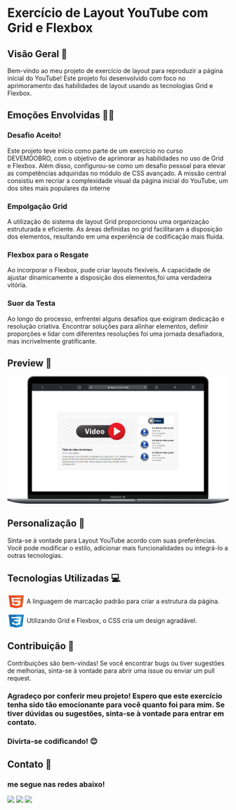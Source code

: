 #  Exercício de Layout YouTube com Grid e Flexbox

## Visão Geral 🚀 
Bem-vindo ao meu projeto de exercício de layout para reproduzir a página inicial do YouTube! Este projeto foi desenvolvido com foco no aprimoramento das habilidades de layout usando as tecnologias Grid e Flexbox.

## Emoções Envolvidas 🚀😎
### Desafio Aceito!
Este projeto teve início como parte de um exercício no curso DEVEMDOBRO, com o objetivo de aprimorar as habilidades no uso de Grid e Flexbox. Além disso, configurou-se como um desafio pessoal para elevar as competências adquiridas no módulo de CSS avançado. A missão central consistiu em recriar a complexidade visual da página inicial do YouTube, um dos sites mais populares da interne

### Empolgação Grid
A utilização do sistema de layout Grid proporcionou uma organização estruturada e eficiente. As áreas definidas no grid facilitaram a disposição dos elementos, resultando em uma experiência de codificação mais fluida.

### Flexbox para o Resgate
Ao incorporar o Flexbox, pude criar layouts flexíveis. A capacidade de ajustar dinamicamente a disposição dos elementos,foi uma verdadeira vitória.


### Suor da Testa
Ao longo do processo, enfrentei alguns desafios que exigiram dedicação e resolução criativa. Encontrar soluções para alinhar elementos, definir proporções e lidar com diferentes resoluções foi uma jornada desafiadora, mas incrivelmente gratificante.


## Preview 📸

<img src="./src/images/desktop.png">


## Personalização 🎨
Sinta-se à vontade para Layout YouTube acordo com suas preferências. Você pode modificar o estilo, adicionar mais funcionalidades ou integrá-lo a outras tecnologias.

## Tecnologias Utilizadas  💻
<img align="center" alt="HTML" height="30" width="40" src="https://raw.githubusercontent.com/devicons/devicon/master/icons/html5/html5-original.svg"> A linguagem de marcação padrão para criar a estrutura da página.

<img align="center" alt="CSS" height="30" width="40" src="https://raw.githubusercontent.com/devicons/devicon/master/icons/css3/css3-original.svg"> Utilizando Grid e Flexbox, o CSS cria um design agradável.

## Contribuição 🤝
Contribuições são bem-vindas! Se você encontrar bugs ou tiver sugestões de melhorias, sinta-se à vontade para abrir uma issue ou enviar um pull request.



### Agradeço por conferir meu projeto! Espero que este exercício tenha sido tão emocionante para você quanto foi para mim. Se tiver dúvidas ou sugestões, sinta-se à vontade para entrar em contato.

### Divirta-se codificando! 😊 

## Contato 📲

### me segue nas redes abaixo!
 
<div> 
  
  <a href="https://instagram.com/ronyeelle" target="_blank"><img src="https://img.shields.io/badge/-Instagram-%23E4405F?style=for-the-badge&logo=instagram&logoColor=white" target="_blank"></a>
  <a href = "mailto:ronyelleob@gmail.com"><img src="https://img.shields.io/badge/-Gmail-%23333?style=for-the-badge&logo=gmail&logoColor=white" target="_blank"></a>
  <a href="https://www.linkedin.com/in/ronyelle-oliveira-108883286" target="_blank"><img src="https://img.shields.io/badge/-LinkedIn-%230077B5?style=for-the-badge&logo=linkedin&logoColor=white" target="_blank"></a>
</div>